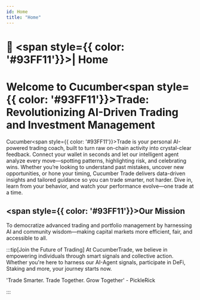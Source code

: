 ```yaml
---
id: Home
title: "Home"
---
```


# 🏡 <span style={{ color: '#93FF11'}}>| Home</span>

# Welcome to Cucumber<span style={{ color: '#93FF11'}}>Trade</span>: Revolutionizing AI-Driven Trading and Investment Management

Cucumber<span style={{ color: '#93FF11'}}>Trade</span> is your personal AI-powered trading coach, built to turn raw on-chain activity into crystal-clear feedback. Connect your wallet in seconds and let our intelligent agent analyze every move—spotting patterns, highlighting risk, and celebrating wins. Whether you’re looking to understand past mistakes, uncover new opportunities, or hone your timing, Cucumber Trade delivers data-driven insights and tailored guidance so you can trade smarter, not harder. Dive in, learn from your behavior, and watch your performance evolve—one trade at a time.

## <span style={{ color: '#93FF11'}}>Our Mission</span>

To democratize advanced trading and portfolio management by harnessing AI and community wisdom—making capital markets more efficient, fair, and accessible to all.

:::tip[Join the Future of Trading]
At CucumberTrade, we believe in empowering individuals through smart signals and collective action. Whether you're here to harness our AI-Agent signals, participate in DeFi, Staking and more, your journey starts now.

'Trade Smarter. Trade Together. Grow Together' - PickleRick

:::